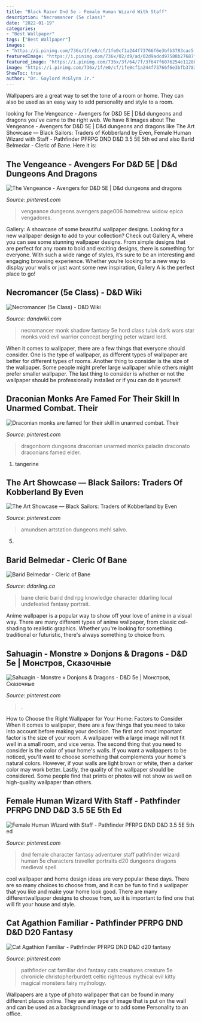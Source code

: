 ```yaml
---
title: "Black Razor Dnd 5e - Female Human Wizard With Staff"
description: "Necromancer (5e class)"
date: "2022-01-19"
categories:
- "Best Wallpaper"
tags: ["Best Wallpaper"]
images:
- "https://i.pinimg.com/736x/1f/e0/cf/1fe0cf1a244f73766f6e3bfb3783cac5.jpg?b=t"
featuredImage: "https://i.pinimg.com/736x/02/d9/ad/02d9adcd97588b27687f75b0c811ef1b.jpg"
featured_image: "https://i.pinimg.com/736x/3f/64/7f/3f647f6076254e112887cd13984c0ac4.jpg"
image: "https://i.pinimg.com/736x/1f/e0/cf/1fe0cf1a244f73766f6e3bfb3783cac5.jpg?b=t"
ShowToc: true
author: "Dr. Gaylord McGlynn Jr."
---
```



Wallpapers are a great way to set the tone of a room or home. They can also be used as an easy way to add personality and style to a room.

	

		
looking for The Vengeance - Avengers for D&amp;D 5E | D&amp;d dungeons and dragons you've came to the right web. We have 8 Images about The Vengeance - Avengers for D&amp;D 5E | D&amp;d dungeons and dragons like The Art Showcase — Black Sailors: Traders of Kobberland by Even, Female Human Wizard with Staff - Pathfinder PFRPG DND D&amp;D 3.5 5E 5th ed and also Barid Belmedar - Cleric of Bane. Here it is:
		
    
## The Vengeance - Avengers For D&amp;D 5E | D&amp;d Dungeons And Dragons

<img loading=lazy src="https://i.pinimg.com/736x/46/20/5c/46205c915ed6b0a010e961d3ceeb28a0.jpg" onerror="this.onerror=null;this.src='https://tse4.mm.bing.net/th?id=OIP.YJ7pIhrwtTYJbFUIncOdHgHaKd&amp;pid=15.1';" alt="The Vengeance - Avengers for D&amp;D 5E | D&amp;d dungeons and dragons">

_Source: pinterest.com_

>vengeance dungeons avengers page006 homebrew widow epica vengadores. 

	

Gallery: A showcase of some beautiful wallpaper designs.
Looking for a new wallpaper design to add to your collection? Check out Gallery A, where you can see some stunning wallpaper designs. From simple designs that are perfect for any room to bold and exciting designs, there is something for everyone. With such a wide range of styles, it’s sure to be an interesting and engaging browsing experience. Whether you’re looking for a new way to display your walls or just want some new inspiration, Gallery A is the perfect place to go!





	
	
    
## Necromancer (5e Class) - D&amp;D Wiki

<img loading=lazy src="https://orig00.deviantart.net/6acf/f/2013/063/4/4/monk__merchant__wanderer_by_obsidianentity-d5wzyp2.jpg" onerror="this.onerror=null;this.src='https://tse3.mm.bing.net/th?id=OIP.HAwLCjSWiBN65HfbyQvLyAHaKw&amp;pid=15.1';" alt="Necromancer (5e Class) - D&amp;D Wiki">

_Source: dandwiki.com_

>necromancer monk shadow fantasy 5e hord class tulak dark wars star monks void evil warrior concept bergting peter wizard lord. 

	

When it comes to wallpaper, there are a few things that everyone should consider. One is the type of wallpaper, as different types of wallpaper are better for different types of rooms. Another thing to consider is the size of the wallpaper. Some people might prefer large wallpaper while others might prefer smaller wallpaper. The last thing to consider is whether or not the wallpaper should be professionally installed or if you can do it yourself.

    
## Draconian Monks Are Famed For Their Skill In Unarmed Combat. Their

<img loading=lazy src="https://i.pinimg.com/736x/1f/e0/cf/1fe0cf1a244f73766f6e3bfb3783cac5.jpg?b=t" onerror="this.onerror=null;this.src='https://tse3.mm.bing.net/th?id=OIP.bZOwxGwkeCG9Efs1gKSmpQHaLc&amp;pid=15.1';" alt="Draconian monks are famed for their skill in unarmed combat. Their">

_Source: pinterest.com_

>dragonborn dungeons draconian unarmed monks paladin draconato draconians famed elder. 

	

1. tangerine 

    
## The Art Showcase — Black Sailors: Traders Of Kobberland By Even

<img loading=lazy src="https://i.pinimg.com/736x/5a/2e/87/5a2e87590297ec6b26c65b4457e880bf.jpg" onerror="this.onerror=null;this.src='https://tse1.mm.bing.net/th?id=OIP.JV5rDh3OymCJKnm4QWFHcwHaKe&amp;pid=15.1';" alt="The Art Showcase — Black Sailors: Traders of Kobberland by Even">

_Source: pinterest.com_

>amundsen artstation dungeons mehl salvo. 

	

5.

    
## Barid Belmedar - Cleric Of Bane

<img loading=lazy src="http://www.ddarling.ca/dd/live/pc/barid/banecleric.jpg" onerror="this.onerror=null;this.src='https://tse3.mm.bing.net/th?id=OIP.ucT_rD7FhJd72w3HscBL6wHaLn&amp;pid=15.1';" alt="Barid Belmedar - Cleric of Bane">

_Source: ddarling.ca_

>bane cleric barid dnd rpg knowledge character ddarling local undefeated fantasy portrait. 

	

Anime wallpaper is a popular way to show off your love of anime in a visual way. There are many different types of anime wallpaper, from classic cel-shading to realistic graphics. Whether you're looking for something traditional or futuristic, there's always something to choice from.

    
## Sahuagin - Monstre » Donjons &amp; Dragons - D&amp;D 5e | Монстров, Сказочные

<img loading=lazy src="https://i.pinimg.com/736x/02/d9/ad/02d9adcd97588b27687f75b0c811ef1b.jpg" onerror="this.onerror=null;this.src='https://tse1.mm.bing.net/th?id=OIP.mBeDiEb_U9Xcp3dO0ik1LAHaHF&amp;pid=15.1';" alt="Sahuagin - Monstre » Donjons &amp; Dragons - D&amp;D 5e | Монстров, Сказочные">

_Source: pinterest.com_

>. 

	

How to Choose the Right Wallpaper for Your Home: Factors to Consider
When it comes to wallpaper, there are a few things that you need to take into account before making your decision. The first and most important factor is the size of your room. A wallpaper with a large image will not fit well in a small room, and vice versa. 
The second thing that you need to consider is the color of your home's walls. If you want a wallpapers to be noticed, you'll want to choose something that complements your home's natural colors. However, if your walls are light brown or white, then a darker color may work better. 
Lastly, the quality of the wallpaper should be considered. Some people find that prints or photos will not show as well on high-quality wallpaper than others.

    
## Female Human Wizard With Staff - Pathfinder PFRPG DND D&amp;D 3.5 5E 5th Ed

<img loading=lazy src="https://i.pinimg.com/736x/b2/c1/54/b2c15474f45c304184ec2d6204c24de4.jpg" onerror="this.onerror=null;this.src='https://tse2.mm.bing.net/th?id=OIP.akfOojTOcRUgOOWbd6Z0ZwHaKs&amp;pid=15.1';" alt="Female Human Wizard with Staff - Pathfinder PFRPG DND D&amp;D 3.5 5E 5th ed">

_Source: pinterest.com_

>dnd female character fantasy adventurer staff pathfinder wizard human 5e characters traveller portraits d20 dungeons dragons medieval spell. 

	

cool wallpaper and home design ideas are very popular these days. There are so many choices to choose from, and it can be fun to find a wallpaper that you like and make your home look good. There are many differentwallpaper designs to choose from, so it is important to find one that will fit your house and style.

    
## Cat Agathion Familiar - Pathfinder PFRPG DND D&amp;D D20 Fantasy

<img loading=lazy src="https://i.pinimg.com/736x/3f/64/7f/3f647f6076254e112887cd13984c0ac4.jpg" onerror="this.onerror=null;this.src='https://tse2.mm.bing.net/th?id=OIP.ADn7ErcqC10EGRugC8gR-QHaKM&amp;pid=15.1';" alt="Cat Agathion Familiar - Pathfinder PFRPG DND D&amp;D d20 fantasy">

_Source: pinterest.com_

>pathfinder cat familiar dnd fantasy cats creatures creature 5e chronicle christopherburdett celtic righteous mythical evil kitty magical monsters fairy mythology. 

	



Wallpapers are a type of photo wallpaper that can be found in many different places online. They are any type of image that is put on the wall and can be used as a background image or to add some Personality to an office.

